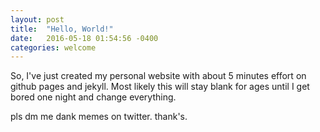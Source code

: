 ```yaml
---
layout: post
title:  "Hello, World!"
date:   2016-05-18 01:54:56 -0400
categories: welcome
---
```

So, I've just created my personal website with about 5 minutes effort on github pages and jekyll. Most likely this will stay blank for ages until I get bored one night and change everything.

pls dm me dank memes on twitter. thank's.
